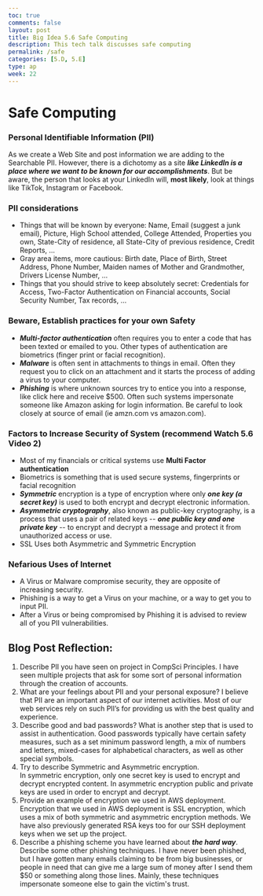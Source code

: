 ```yaml
---
toc: true
comments: false
layout: post
title: Big Idea 5.6 Safe Computing
description: This tech talk discusses safe computing
permalink: /safe
categories: [5.D, 5.E]
type: ap
week: 22
---
```


# Safe Computing

### Personal Identifiable Information (PII)
As we create a Web Site and post information we are adding to the Searchable PII.  However, there is a dichotomy as a site ***like LinkedIn is a place where we want to be known for our accomplishments***.  But be aware, the person that looks at your LinkedIn will, **most likely**, look at things like TikTok, Instagram or Facebook.  

### PII considerations
* Things that will be known by everyone:  Name, Email (suggest a junk email), Picture, High School attended, College Attended, Properties you own, State-City of residence, all State-City of previous residence, Credit Reports, ... 
* Gray area items, more cautious: Birth date, Place of Birth, Street Address, Phone Number, Maiden names of Mother and Grandmother, Drivers License Number, ...
* Things that you should strive to keep absolutely secret: Credentials for Access, Two-Factor Authentication on Financial accounts, Social Security Number, Tax records, ...

### Beware, Establish practices for your own Safety
* ***Multi-factor authentication*** often requires you to enter a code that has been texted or emailed to you.   Other types of authentication are biometrics (finger print or facial recognition).
* ***Malware*** is often sent in attachments to things in email.  Often they request you to click on an attachment and it starts the process of adding a virus to your computer.
* ***Phishing*** is where unknown sources try to entice you into a response, like click here and receive $500.  Often such systems impersonate someone like Amazon asking for login information.  Be careful to look closely at source of email (ie amzn.com vs amazon.com).

### Factors to Increase Security of System (**recommend** Watch 5.6 Video 2)
* Most of my financials or critical systems use **Multi Factor authentication**
* Biometrics is something that is used secure systems, fingerprints or facial recognition
* ***Symmetric*** encryption is a type of encryption where only ***one key (a secret key)*** is used to both encrypt and decrypt electronic information.
* ***Asymmetric cryptography***, also known as public-key cryptography, is a process that uses a pair of related keys -- ***one public key and one private key*** -- to encrypt and decrypt a message and protect it from unauthorized access or use.
* SSL Uses both Asymmetric and Symmetric Encryption

### Nefarious Uses of Internet
* A Virus or Malware compromise security, they are opposite of increasing security.  
* Phishing is a way to get a Virus on your machine, or a way to get you to input PII.
* After a Virus or being compromised by Phishing it is advised to review all of you PII vulnerabilities.

## Blog Post Reflection:
1. Describe PII you have seen on project in CompSci Principles.
     I have seen multiple projects that ask for some sort of personal information through the creation of accounts.
2. What are your feelings about PII and your personal exposure?
     I believe that PII are an important aspect of our internet activities. Most of our web services rely on such PII’s for providing us with the best quality and experience.
3. Describe good and bad passwords?  What is another step that is used to assist in authentication.
     Good passwords typically have certain safety measures, such as a set minimum password length, a mix of numbers and letters, mixed-cases for alphabetical characters, as well as other special symbols.
4. Try to describe Symmetric and Asymmetric encryption.  
     In symmetric encryption, only one secret key is used to encrypt and decrypt encrypted content. In asymmetric encryption public and private keys are used in order to encrypt and decrypt.
5. Provide an example of encryption we used in AWS deployment.
     Encryption that we used in AWS deployment is SSL encryption, which uses a mix of both symmetric and asymmetric encryption methods. We have also previously generated RSA keys too for our SSH deployment keys when we set up the project.
6. Describe a phishing scheme you have learned about ***the hard way***.  Describe some other phishing techniques.
     I have never been phished, but I have gotten many emails claiming to be from big businesses, or people in need that can give me a large sum of money after I send them $50 or something along those lines. Mainly, these techniques impersonate someone else to gain the victim's trust.